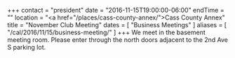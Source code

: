+++
contact = "president"
date = "2016-11-15T19:00:00-06:00"
endTime = ""
location = "<a href=\"/places/cass-county-annex/\">Cass County Annex</a>"
title = "November Club Meeting"
dates = [ "Business Meetings" ]
aliases = [ "/cal/2016/11/15/business-meeting/" ]
+++
We meet in the basement meeting room. Please enter through the north
doors adjacent to the 2nd Ave S parking lot.
